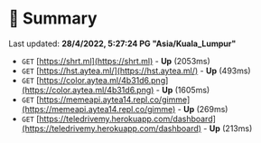 # 📖 Summary
Last updated: **28/4/2022, 5:27:24 PG "Asia/Kuala_Lumpur"**

- `GET` [https://shrt.ml](https://shrt.ml) - **Up** (2053ms)
- `GET` [https://hst.aytea.ml/](https://hst.aytea.ml/) - **Up** (493ms)
- `GET` [https://color.aytea.ml/4b31d6.png](https://color.aytea.ml/4b31d6.png) - **Up** (1605ms)
- `GET` [https://memeapi.aytea14.repl.co/gimme](https://memeapi.aytea14.repl.co/gimme) - **Up** (269ms)
- `GET` [https://teledrivemy.herokuapp.com/dashboard](https://teledrivemy.herokuapp.com/dashboard) - **Up** (213ms)
